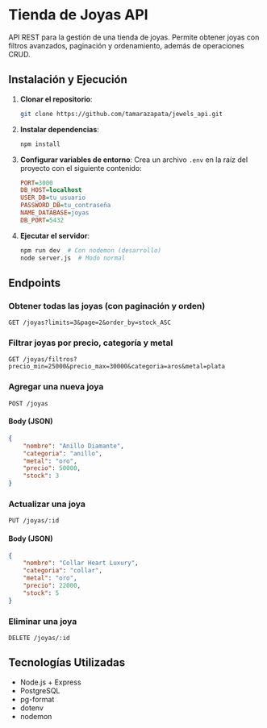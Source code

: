 # Tienda de Joyas API

API REST para la gestión de una tienda de joyas. Permite obtener joyas con filtros avanzados, paginación y ordenamiento, además de operaciones CRUD.

## Instalación y Ejecución

1. **Clonar el repositorio**:
   ```sh
   git clone https://github.com/tamarazapata/jewels_api.git
   ```

2. **Instalar dependencias**:
   ```sh
   npm install
   ```

3. **Configurar variables de entorno**:
   Crea un archivo `.env` en la raíz del proyecto con el siguiente contenido:
   ```ini
   PORT=3000
   DB_HOST=localhost
   USER_DB=tu_usuario
   PASSWORD_DB=tu_contraseña
   NAME_DATABASE=joyas
   DB_PORT=5432
   ```

4. **Ejecutar el servidor**:
   ```sh
   npm run dev  # Con nodemon (desarrollo)
   node server.js  # Modo normal
   ```

## Endpoints

### Obtener todas las joyas (con paginación y orden)
```
GET /joyas?limits=3&page=2&order_by=stock_ASC
```

### Filtrar joyas por precio, categoría y metal
```
GET /joyas/filtros?precio_min=25000&precio_max=30000&categoria=aros&metal=plata
```

###  Agregar una nueva joya
```
POST /joyas
```
####  **Body (JSON)**
```json
{
    "nombre": "Anillo Diamante",
    "categoria": "anillo",
    "metal": "oro",
    "precio": 50000,
    "stock": 3
}
```

###  Actualizar una joya
```
PUT /joyas/:id
```
####  **Body (JSON)**
```json
{
    "nombre": "Collar Heart Luxury",
    "categoria": "collar",
    "metal": "oro",
    "precio": 22000,
    "stock": 5
}
```

###  Eliminar una joya
```
DELETE /joyas/:id
```

## Tecnologías Utilizadas
- Node.js + Express
- PostgreSQL
- pg-format
- dotenv
- nodemon 

